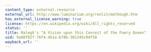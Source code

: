 ```yaml
---
content_type: external-resource
external_url: http://www.luminarium.org/renlit/methough.htm
has_external_license_warning: true
license: https://en.wikipedia.org/wiki/All_rights_reserved
status: ''
title: Ralegh's "A Vision upon this Conceit of the Faery Queen"
uid: 9a88f82f-76f4-4b1a-b78b-381345c04f58
wayback_url: ''
---
```

